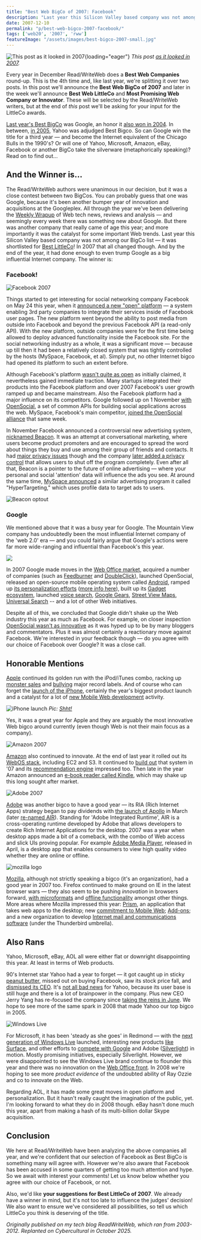 ```yaml
---
title: "Best Web BigCo of 2007: Facebook"
description: "Last year this Silicon Valley based company was not among our BigCo list — it was shortlisted for Best LittleCo! In 2007 that all changed though. Facebook beats Google as our most influential BigCo."
date: 2007-12-10
permalink: "p/best-web-bigco-2007-facebook/"
tags: ['web20', '2007', 'rww']
featureImage: "/assets/images/best-bigco-2007-small.jpg"
---
```


![This post as it looked in 2007](/assets/images/best-bigco-2007-large.jpg){loading="eager"}
*This post [as it looked in 2007](https://web.archive.org/web/20071211165638/http://www.readwriteweb.com/archives/best_web_bigco_of_2007.php).*

Every year in December Read/WriteWeb does a **Best Web Companies** round-up. This is the 4th time and, like last year, we're splitting it over two posts. In this post we'll announce the **Best Web BigCo of 2007** and later in the week we'll announce **Best Web LittleCo** and **Most Promising Web Company or Innovator**. These will be selected by the Read/WriteWeb writers, but at the end of _this_ post we'll be asking for your input for the LittleCo awards.

[Last year's Best BigCo](/p/best-web20-bigco-2006-google/) was Google, an honor it [also won in 2004](/p/best-web20-companies-2004/). In between, [in 2005](/p/best-web20-companies-2005/), Yahoo was adjudged Best Bigco. So can Google win the title for a third year — and become the Internet equivalent of the Chicago Bulls in the 1990's? Or will one of Yahoo, Microsoft, Amazon, eBay, Facebook or another BigCo take the silverware (metaphorically speaking)? Read on to find out...

And the Winner is...
--------------------

The Read/WriteWeb authors were unanimous in our decision, but it was a close contest between two BigCos. You can probably guess that one was Google, because it's been another bumper year of innovation and acquisitions at the Googleplex. All through the year we've been delivering the [Weekly Wrapup](https://web.archive.org/web/20071211165638/http://www.readwriteweb.com/archives/cat_weekly_wrapups.php) of Web tech news, reviews and analysis — and seemingly every week there was something new about Google. But there was another company that really came of age this year; and more importantly it was the catalyst for some important Web trends. Last year this Silicon Valley based company was not among our BigCo list — it was shortlisted for [Best LittleCo](/p/best-web20-littleco-2006-youtube/)! In 2007 that all changed though. And by the end of the year, it had done enough to even trump Google as a big influential Internet company. The winner is:

### Facebook!

![Facebook 2007](/assets/images/512830466_c6115c338a_m.jpg)

Things started to get interesting for social networking company Facebook on May 24 this year, when it [announced a new "open" platform](https://web.archive.org/web/20071211165638/http://www.readwriteweb.com/archives/facebook_grows_up.php) — a system enabling 3rd party companies to integrate their services inside of Facebook user pages. The new platform went beyond the ability to post media from outside into Facebook and beyond the previous Facebook API (a read-only API). With the new platform, outside companies were for the first time being allowed to deploy advanced functionality inside the Facebook site. For the social networking industry as a whole, it was a significant move — because up till then it had been a relatively closed system that was tightly controlled by the hosts (MySpace, Facebook, et al). Simply put, no other Internet bigco had opened its platform to such an extent before.

Although Facebook's platform [wasn't quite as open](https://web.archive.org/web/20071211165638/http://www.readwriteweb.com/archives/how_open_is_facebook_really.php) as initially claimed, it nevertheless gained immediate traction. Many startups integrated their products into the Facebook platform and over 2007 Facebook's user growth ramped up and became mainstream. Also the Facebook platform had a major influence on its competitors. Google followed up on 1 November [with OpenSocial](https://web.archive.org/web/20071211165638/http://www.readwriteweb.com/archives/google_opensocial.php), a set of common APIs for building social applications across the web. MySpace, Facebook's main competitor, [joined the OpenSocial alliance](https://web.archive.org/web/20071211165638/http://www.readwriteweb.com/archives/confirmed_myspace_join_opensocial.php) that same week.

In November Facebook announced a controversial new advertising system, [nicknamed Beacon](https://web.archive.org/web/20071211165638/http://www.readwriteweb.com/archives/facebook_unveils_ad_strategy.php). It was an attempt at conversational marketing, where users become product promoters and are encouraged to spread the word about things they buy and use among their group of friends and contacts. It had [major privacy issues](https://web.archive.org/web/20071211165638/http://www.readwriteweb.com/archives/facebook_moveon_beacon_privacy.php) though and the company [later added a privacy control](https://web.archive.org/web/20071211165638/http://www.readwriteweb.com/archives/facebook_beacon_apology.php) that allows users to shut off the program completely. Even after all that, Beacon is a pointer to the future of online advertising — where your personal and social 'attention' data will influence the ads you see. At around the same time, [MySpace announced](https://web.archive.org/web/20071211165638/http://www.readwriteweb.com/archives/myspace_launching_hypertargeting_ads.php) a similar advertising program it called "HyperTargeting," which uses profile data to target ads to users.

![Beacon optout](/assets/images/beacon-optout.jpg)

### Google

We mentioned above that it was a busy year for Google. The Mountain View company has undoubtedly been the most influential Internet company of the 'web 2.0' era — and you could fairly argue that Google's actions were far more wide-ranging and influential than Facebook's this year.

![](https://web.archive.org/web/20071211165638im_/http://www.readwriteweb.com/images/googleapps_feb07.gif)

In 2007 Google made moves in the [Web Office market](https://web.archive.org/web/20071211165638/http://www.readwriteweb.com/archives/web_office_2007_year_in_review.php), acquired a number of companies (such as [Feedburner](https://web.archive.org/web/20071211165638/http://www.readwriteweb.com/archives/google_feedburner_official.php) and [DoubleClick](https://web.archive.org/web/20071211165638/http://www.readwriteweb.com/archives/google_to_acquire_doubleclick.php)), launched OpenSocial, released an open-source mobile operating system called [Android](https://web.archive.org/web/20071211165638/http://www.readwriteweb.com/archives/there_is_no_gphone.php), ramped up [its personalization efforts](https://web.archive.org/web/20071211165638/http://www.readwriteweb.com/archives/google_personalization_presently.php) ([more info here](https://web.archive.org/web/20071211165638/http://www.readwriteweb.com/archives/google_personalization_push_igoogle_search.php)), built up its [Gadget ecosystem](https://web.archive.org/web/20071211165638/http://www.readwriteweb.com/archives/google_opens_pockets_to_gadget_developers.php), launched [voice search](https://web.archive.org/web/20071211165638/http://www.readwriteweb.com/archives/google_voice_local_search_launched.php), [Google Gears](https://web.archive.org/web/20071211165638/http://www.readwriteweb.com/archives/google_gears_browser_boost.php), [Street View Maps](https://web.archive.org/web/20071211165638/http://www.readwriteweb.com/archives/google_street_view_maps.php), [Universal Search](https://web.archive.org/web/20071211165638/http://www.readwriteweb.com/archives/google_universal_search_vertical_search_finished.php) -- and a lot of other Web initiatives.

Despite all of this, we concluded that Google didn't shake up the Web industry this year as much as Facebook. For example, on closer inspection [OpenSocial wasn't as innovative](https://web.archive.org/web/20071211165638/http://www.readwriteweb.com/archives/opensocial_three_big_concerns.php) as it was hyped up to be by many bloggers and commentators. Plus it was almost certainly a reactionary move against Facebook. We're interested in your feedback though — do you agree with our choice of Facebook over Google? It was a close call.

Honorable Mentions
------------------

[Apple](https://web.archive.org/web/20071211165638/http://www.apple.com/) continued its golden run with the iPod/iTunes combo, racking up [monster sales](https://web.archive.org/web/20071211165638/http://www.last100.com/2007/10/11/music-industry-five-alternative-business-models/) and [bullying](https://web.archive.org/web/20071211165638/http://www.readwriteweb.com/archives/steve_jobs_music_drm.php) major record labels. And of course who can forget the [launch of the iPhone](https://web.archive.org/web/20071211165638/http://www.readwriteweb.com/archives/iphone_macworld07_keynote.php), certainly the year's biggest product launch and a catalyst for a lot of [new Mobile Web development](https://web.archive.org/web/20071211165638/http://www.readwriteweb.com/archives/is_the_mobile_web_finally_set_to_take_off.php) activity.

![iPhone launch](/assets/images/351979666_a74a2b0e6e.jpg)
*Pic: [Shht!](https://www.flickr.com/photos/shht/351979666/)*

Yes, it was a great year for Apple and they are arguably the most innovative Web bigco around currently (even though Web is not their main focus as a company).

![Amazon 2007](/assets/images/amazon_logo_jan07.jpg)

[Amazon](https://web.archive.org/web/20071211165638/http://www.amazon.com/) also continued to innovate. At the end of last year it rolled out its [WebOS stack](https://web.archive.org/web/20071211165638/http://www.readwriteweb.com/archives/amazon_webos.php), including EC2 and S3. It continued to [build out](https://web.archive.org/web/20071211165638/http://www.readwriteweb.com/archives/etech_amazon_cto_aws.php) that system in '07 and its [recommendation engine](https://web.archive.org/web/20071211165638/http://www.readwriteweb.com/archives/amazon_widgetizing_recommendations.php) impressed too. Then late in the year Amazon announced an [e-book reader called Kindle](https://web.archive.org/web/20071211165638/http://www.readwriteweb.com/archives/amazon_kindle_ebooks.php), which may shake up this long sought after market.

![Adobe 2007](/assets/images/adobelabs-logo.jpg)

[Adobe](https://web.archive.org/web/20071211165638/http://www.adobe.com/) was another bigco to have a good year — its RIA (Rich Internet Apps) strategy began to pay dividends with [the launch of Apollo](https://web.archive.org/web/20071211165638/http://www.readwriteweb.com/archives/adobe_launches_apollo_alpha.php) in March (later [re-named AIR](https://web.archive.org/web/20071211165638/http://www.readwriteweb.com/archives/adobe_air.php)). Standing for 'Adobe Integrated Runtime', AIR is a cross-operating runtime developed by Adobe that allows developers to create Rich Internet Applications for the desktop. 2007 was a year when desktop apps made a bit of a comeback, with the combo of Web access and slick UIs proving popular. For example [Adobe Media Player](https://web.archive.org/web/20071211165638/http://www.readwriteweb.com/archives/adobe_media_player.php), released in April, is a desktop app that enables consumers to view high quality video whether they are online or offline.

![mozilla logo](/assets/images/mozillalogo.png)

[Mozilla](https://web.archive.org/web/20071211165638/http://www.mozilla.org/), although not strictly speaking a bigco (it's an organization), had a good year in 2007 too. Firefox continued to make ground on IE in the latest browser wars — they also seem to be pushing _innovation_ in browsers forward, [with microformats](https://web.archive.org/web/20071211165638/http://www.readwriteweb.com/archives/mozilla_does_microformats_firefox3.php) and [offline functionality](https://web.archive.org/web/20071211165638/http://www.readwriteweb.com/archives/firefox_3_offline_apps.php) amongst other things. More areas where Mozilla impressed this year: [Prism](https://web.archive.org/web/20071211165638/http://www.readwriteweb.com/archives/mozilla_prism.php), an application that takes web apps to the desktop; new [commitment to Mobile Web](https://web.archive.org/web/20071211165638/http://www.readwriteweb.com/archives/mozilla_mobile.php); [Add-ons](https://web.archive.org/web/20071211165638/http://www.readwriteweb.com/archives/mozilla_upgrades_firefox_addons.php); and a new organization to develop [Internet mail and communications software](https://web.archive.org/web/20071211165638/http://www.readwriteweb.com/archives/mozilla_launches_new_email_and_communications_organization.php) (under the Thunderbird umbrella).

Also Rans
---------

Yahoo, Microsoft, eBay, AOL all were either flat or downright disappointing this year. At least in terms of Web products.

90's Internet star Yahoo had a year to forget — it got caught up in sticky [peanut butter](https://web.archive.org/web/20071211165638/http://www.readwriteweb.com/archives/yahoo_new_mission_about_the_people.php), missed out on buying Facebook, saw its stock price fall, and [dismissed its CEO](https://web.archive.org/web/20071211165638/http://www.readwriteweb.com/archives/terry_semel_out_at_yahoo.php). It's [not all bad news](https://web.archive.org/web/20071211165638/http://www.readwriteweb.com/archives/yahoo_reorganization_future.php) for Yahoo, because its user base is still huge and there is a lot of brainpower in the company. Plus new CEO Jerry Yang has re-focused the company since [taking the reins in June](https://web.archive.org/web/20071211165638/http://www.readwriteweb.com/archives/terry_semel_out_at_yahoo.php). We hope to see more of the same spark in 2008 that made Yahoo our top bigco in 2005.

![Windows Live](/assets/images/windows_live_logo_june07.png)

For Microsoft, it has been 'steady as she goes' in Redmond — with the [next generation of Windows Live](https://web.archive.org/web/20071211165638/http://www.readwriteweb.com/archives/windows_live_second_generation.php) launched, interesting new products [like Surface](https://web.archive.org/web/20071211165638/http://www.readwriteweb.com/archives/microsoft_surface.php), and other efforts to [compete with Google](https://web.archive.org/web/20071211165638/http://www.readwriteweb.com/archives/everyscape_virtual_earth.php) and Adobe ([Silverlight](https://web.archive.org/web/20071211165638/http://www.readwriteweb.com/archives/microsoft_silverlight.php)) in motion. Mostly promising initiatives, especially Silverlight. However, we were disappointed to see the Windows Live brand continue to flounder this year and there was no innovation on the [Web Office front](https://web.archive.org/web/20071211165638/http://www.readwriteweb.com/archives/web_office_2007_year_in_review.php). In 2008 we're hoping to see more _product evidence_ of the undoubted ability of Ray Ozzie and co to innovate on the Web.

Regarding AOL, it has made some great moves in open platform and personalization. But it hasn't really caught the imagination of the public, yet. I'm looking forward to what they do in 2008 though. eBay hasn't done much this year, apart from making a hash of its multi-billion dollar Skype acquisition.

Conclusion
----------

We here at Read/WriteWeb have been analyzing the above companies all year, and we're confident that our selection of Facebook as Best BigCo is something many will agree with. However we're also aware that Facebook has been accused in some quarters of getting too much attention and hype. So we await with interest your comments! Let us know below whether you agree with our choice of Facebook, or not.

Also, we'd like **your suggestions for Best LittleCo of 2007**. We already have a winner in mind, but it's not too late to influence the judges' decision! We also want to ensure we've considered all possibilities, so tell us which LittleCo you think is deserving of the title.

*Originally published on my tech blog ReadWriteWeb, which ran from 2003-2012. Replanted on Cybercultural in October 2025.*
